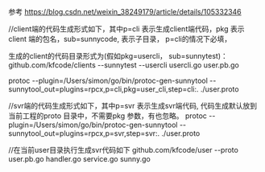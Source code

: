 参考 https://blog.csdn.net/weixin_38249179/article/details/105332346



//client端的代码生成形式如下，其中p=cli 表示生成client端代码，pkg 表示client 端的包名，sub=sunnycode, 表示子目录， p=cli的情况下必填，

生成的client的代码目录形式为(假如pkg=usercli， sub=sunnytest)：
 github.com/kfcode/clients
                        --sunnytest
                            --usercli
                              usercli.go
                              user.pb.go
                             
protoc --plugin=/Users/simon/go/bin/protoc-gen-sunnytool --sunnytool_out=plugins=rpcx,p=cli,pkg=user_cli,step=cli:. ./user.proto

//svr端的代码生成形式如下，其中p=svr 表示生成svr端代码, 代码生成默认放到当前工程的proto 目录中，不需要pkg 参数，有也忽略。
protoc --plugin=/Users/simon/go/bin/protoc-gen-sunnytool --sunnytool_out=plugins=rpcx,p=svr,step=svr:. ./user.proto

//在当前user目录执行生成svr代码如下
 github.com/kfcode/user
                        --proto
                           user.pb.go
                        handler.go
                        service.go
                        sunny.go
                        
                              
                             
